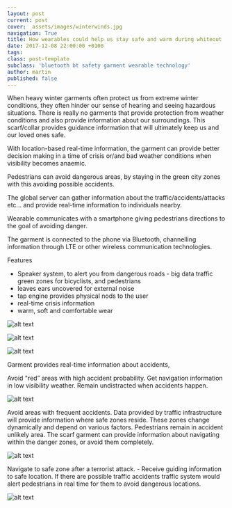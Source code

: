 ```yaml
---
layout: post
current: post
cover:  assets/images/winterwinds.jpg
navigation: True
title: How wearables could help us stay safe and warm during whiteout
date: 2017-12-08 22:00:00 +0100
tags:
class: post-template
subclass: 'bluetooth bt safety garment wearable technology'
author: martin
published: false
---
```


When heavy winter garments often protect us from extreme winter conditions, they often hinder our sense of hearing and seeing hazardous situations. There is really no garments that provide protection from weather conditions and also provide information about our surroundings. This scarf/collar provides guidance information that will ultimately keep us and our loved ones safe.

With location-based real-time information, the garment can provide better decision making in a time of crisis or/and bad weather conditions when visibility becomes anaemic.

Pedestrians can avoid dangerous areas, by staying in the green city zones with this avoiding possible accidents.

The global server can gather information about the traffic/accidents/attacks etc... and provide real-time information to individuals nearby.

Wearable communicates with a smartphone giving pedestrians directions to the goal of avoiding danger.

The garment is connected to the phone via Bluetooth, channelling information through LTE or other wireless communication technologies.

Features
* Speaker system, to alert you from dangerous roads - big data traffic green zones for bicyclists, and pedestrians
* leaves ears uncovered for external noise
* tap engine provides physical nods to the user
* real-time crisis information
* warm, soft and comfortable wear

![alt text](https://dl.dropboxusercontent.com/s/o8qqmx68m4tk1z5/safety-scarf-colar.png "Illustration garment details and functions")

![alt text](https://dl.dropboxusercontent.com/s/ynlv5xk4dum6krd/Screen%20Shot%202017-12-03%20at%2013.28.44.png "https://www.etsy.com/uk/listing/123352529/unisex-scarf-men-and-women-cowl-grey")

![alt text](https://dl.dropboxusercontent.com/s/ws9kico40aadmdp/Screen%20Shot%202017-12-03%20at%2013.28.29.png "https://www.etsy.com/uk/listing/123352529/unisex-scarf-men-and-women-cowl-grey")



Garment provides real-time information about accidents,

Avoid "red” areas with high accident probability. Get navigation information in low visibility weather. Remain undistracted when accidents happen.

![alt text](https://dl.dropboxusercontent.com/s/agsswwcelv7k556/Screen%20Shot%202017-12-03%20at%2013.42.34.png "winter garments provide weather protection but hinder visibility in already dangeorous area")

Avoid areas with frequent accidents. Data provided by traffic infrastructure will provide information where safe zones reside. These zones change dynamically and depend on various factors. Pedestrians remain in accident unlikely area. The scarf garment can provide information about navigating within the danger zones, or avoid them completely.


![alt text](https://dl.dropboxusercontent.com/s/dmpenv1em8t5u7k/Screen%20Shot%202017-12-03%20at%2013.39.41.png "city map shows danger zones")


Navigate to safe zone after a terrorist attack. - Receive guiding information to safe location. If there are possible traffic accidents traffic system would alert pedestrians in real time for them to avoid dangerous locations.


![alt text](https://dl.dropboxusercontent.com/s/jq9c84r4xw5yk6z/Screen%20Shot%202017-12-03%20at%2013.47.21.png "london had trouble in 2017 with an attack on the bridge")

